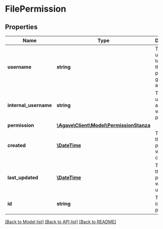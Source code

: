 # FilePermission

## Properties
Name | Type | Description | Notes
------------ | ------------- | ------------- | -------------
**username** | **string** | The username to whom this permission grant applies | 
**internal_username** | **string** | The internal user associated with this permission | [optional] 
**permission** | [**\Agave\Client\Model\PermissionStanza**](PermissionStanza.md) |  | 
**created** | [**\DateTime**](\DateTime.md) | The date the permission was created | 
**last_updated** | [**\DateTime**](\DateTime.md) | The date the permission was last updated | 
**id** | **string** | The unique id of this permission | 

[[Back to Model list]](../README.md#documentation-for-models) [[Back to API list]](../README.md#documentation-for-api-endpoints) [[Back to README]](../README.md)


